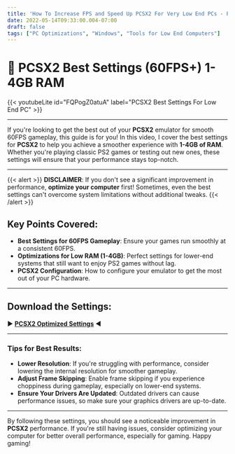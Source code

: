 ```yaml
---
title: 'How To Increase FPS and Speed Up PCSX2 For Very Low End PCs - PCSX2 Best Settings For Low End PC'
date: 2022-05-14T09:33:00.004-07:00
draft: false
tags: ["PC Optimizations", "Windows", "Tools for Low End Computers"]
---
```


 

  

# 🔧 PCSX2 Best Settings (60FPS+) 1-4GB RAM

{{< youtubeLite id="FQPogZ0atuA" label="PCSX2 Best Settings For Low End PC" >}}  

---

If you're looking to get the best out of your **PCSX2** emulator for smooth 60FPS gameplay, this guide is for you! In this video, I cover the best settings for **PCSX2** to help you achieve a smoother experience with **1-4GB of RAM**. Whether you're playing classic PS2 games or testing out new ones, these settings will ensure that your performance stays top-notch.

---

{{< alert >}}
**DISCLAIMER**: If you don't see a significant improvement in performance, **optimize your computer** first! Sometimes, even the best settings can't overcome system limitations without additional tweaks.
{{< /alert >}}


## Key Points Covered:

- **Best Settings for 60FPS Gameplay**: Ensure your games run smoothly at a consistent 60FPS.
- **Optimizations for Low RAM (1-4GB)**: Perfect settings for lower-end systems that still want to enjoy PS2 games without lag.
- **PCSX2 Configuration**: How to configure your emulator to get the most out of your PC hardware.

---

## Download the Settings:

▶ [**PCSX2 Optimized Settings**](https://www.mediafire.com/file/tupafdc4qob6qls/PCSX2_Settings.zip/file) ◀

---

### Tips for Best Results:

- **Lower Resolution**: If you're struggling with performance, consider lowering the internal resolution for smoother gameplay.
- **Adjust Frame Skipping**: Enable frame skipping if you experience choppiness during gameplay, especially on lower-end systems.
- **Ensure Your Drivers Are Updated**: Outdated drivers can cause performance issues, so make sure your graphics drivers are up-to-date.

---

By following these settings, you should see a noticeable improvement in **PCSX2** performance. If you're still having issues, consider optimizing your computer for better overall performance, especially for gaming. Happy gaming!
